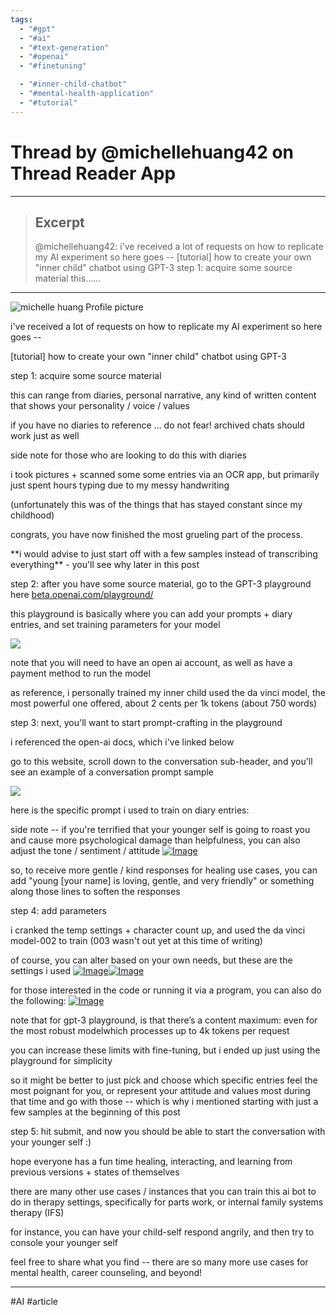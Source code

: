 ```yaml
---
tags:
  - "#gpt"
  - "#ai"
  - "#text-generation"
  - "#openai"
  - "#finetuning"

  - "#inner-child-chatbot"
  - "#mental-health-application"
  - "#tutorial"
---
```

# Thread by @michellehuang42 on Thread Reader App

---

> ## Excerpt
> @michellehuang42: i've received a lot of requests on how to replicate my AI experiment so here goes -- [tutorial] how to create your own "inner child" chatbot using GPT-3 step 1: acquire some source material this……

---

![michelle huang Profile picture](https://pbs.twimg.com/profile_images/1511104560546422790/mL9nG_lP_bigger.png)

i've received a lot of requests on how to replicate my AI experiment so here goes --

\[tutorial\] how to create your own "inner child" chatbot using GPT-3

step 1: acquire some source material

this can range from diaries, personal narrative, any kind of written content that shows your personality / voice / values

if you have no diaries to reference … do not fear! archived chats should work just as well

side note for those who are looking to do this with diaries

i took pictures + scanned some some entries via an OCR app, but primarily just spent hours typing due to my messy handwriting

(unfortunately this was of the things that has stayed constant since my childhood)

congrats, you have now finished the most grueling part of the process.

\*\*i would advise to just start off with a few samples instead of transcribing everything\*\* - you'll see why later in this post

step 2: after you have some source material, go to the GPT-3 playground here [beta.openai.com/playground/](https://beta.openai.com/playground/)

this playground is basically where you can add your prompts + diary entries, and set training parameters for your model

[![](https://threadreaderapp.com/images/sticky-note-regular.png)](https://beta.openai.com/playground/)

note that you will need to have an open ai account, as well as have a payment method to run the model

as reference, i personally trained my inner child used the da vinci model, the most powerful one offered, about 2 cents per 1k tokens (about 750 words)

step 3: next, you'll want to start prompt-crafting in the playground

i referenced the open-ai docs, which i've linked below

go to this website, scroll down to the conversation sub-header, and you'll see an example of a conversation prompt sample  

[![](https://threadreaderapp.com/images/sticky-note-regular.png)](https://beta.openai.com/docs/guides/completion/prompt-design)

here is the specific prompt i used to train on diary entries:

side note -- if you're terrified that your younger self is going to roast you and cause more psychological damage than helpfulness, you can also adjust the tone / sentiment / attitude [![Image](https://pbs.twimg.com/media/FiwrZvRWIAYhwYo.png)](https://pbs.twimg.com/media/FiwrZvRWIAYhwYo.png)

so, to receive more gentle / kind responses for healing use cases, you can add "young \[your name\] is loving, gentle, and very friendly" or something along those lines to soften the responses

step 4: add parameters

i cranked the temp settings + character count up, and used the da vinci model-002 to train (003 wasn't out yet at this time of writing)

of course, you can alter based on your own needs, but these are the settings i used [![Image](https://pbs.twimg.com/media/FiwslXHWIAE7aMW.png)](https://pbs.twimg.com/media/FiwslXHWIAE7aMW.png)[![Image](https://pbs.twimg.com/media/Fiwss9aWYAEj_zN.png)](https://pbs.twimg.com/media/Fiwss9aWYAEj_zN.png)

for those interested in the code or running it via a program, you can also do the following: [![Image](https://pbs.twimg.com/media/Fiws22GXgAEA8ky.png)](https://pbs.twimg.com/media/Fiws22GXgAEA8ky.png)

note that for gpt-3 playground, is that there’s a content maximum: even for the most robust modelwhich processes up to 4k tokens per request

you can increase these limits with fine-tuning, but i ended up just using the playground for simplicity

so it might be better to just pick and choose which specific entries feel the most poignant for you, or represent your attitude and values most during that time and go with those -- which is why i mentioned starting with just a few samples at the beginning of this post

step 5: hit submit, and now you should be able to start the conversation with your younger self :)

hope everyone has a fun time healing, interacting, and learning from previous versions + states of themselves

there are many other use cases / instances that you can train this ai bot to do in therapy settings, specifically for parts work, or internal family systems therapy (IFS)

for instance, you can have your child-self respond angrily, and then try to console your younger self

feel free to share what you find -- there are so many more use cases for mental health, career counseling, and beyond!

---

#AI #article
